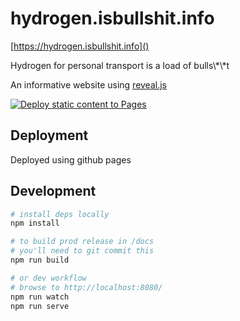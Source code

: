 # hydrogen.isbullshit.info

[https://hydrogen.isbullshit.info]()

Hydrogen for personal transport is a load of bulls\\*\\*t

An informative website using [reveal.js](https://revealjs.com/)

[![Deploy static content to Pages](https://github.com/jujhars13/hydrogen.isbullshit.info/actions/workflows/static-site-publish.yml/badge.svg)](https://github.com/jujhars13/hydrogen.isbullshit.info/actions/workflows/static-site-publish.yml)

## Deployment

Deployed using github pages

## Development

```bash
# install deps locally
npm install

# to build prod release in /docs
# you'll need to git commit this
npm run build

# or dev workflow
# browse to http://localhost:8080/
npm run watch
npm run serve
```
